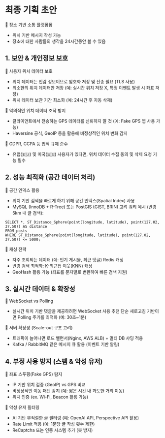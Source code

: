 # 최종 기획 초안
🔹 장소 기반 소통 플랫폼폼
- 위치 기반 메시지 작성 가능
- 장소에 대한 사람들의 생각을 24시간동안 볼 수 있음

## 1. 보안 & 개인정보 보호

🔹 사용자 위치 데이터 보호 <br/>
- 위치 데이터는 민감 정보이므로 암호화 저장 및 전송 필요 (TLS 사용)
- 최소한의 위치 데이터만 저장 (예: 실시간 위치 저장 X, 특정 이벤트 발생 시 좌표 저장)
- 위치 데이터 보관 기간 최소화 (예: 24시간 후 자동 삭제)

🔹 악의적인 위치 데이터 조작 방지<br/>
- 클라이언트에서 전송하는 GPS 데이터를 신뢰하지 말 것 (예: Fake GPS 앱 사용 가능)
- Haversine 공식, GeoIP 등을 활용해 비정상적인 위치 변화 감지

🔹 GDPR, CCPA 등 법적 규제 준수<br/>
- 유럽(🇪🇺) 및 미국(🇺🇸) 사용자가 있다면, 위치 데이터 수집 동의 및 삭제 요청 기능 필수

## 2. 성능 최적화 (공간 데이터 처리)

🔹 공간 인덱스 활용<br/>
- 위치 기반 검색을 빠르게 하기 위해 공간 인덱스(Spatial Index) 사용
- MySQL (InnoDB + R-Tree) 또는 PostGIS (GIST, BRIN) 고려
쿼리 예시 (반경 5km 내 글 검색):<br/>

```
SELECT *, ST_Distance_Sphere(point(longitude, latitude), point(127.02, 37.50)) AS distance
FROM posts
WHERE ST_Distance_Sphere(point(longitude, latitude), point(127.02, 37.50)) <= 5000;
```

🔹 캐싱 전략<br/>
- 자주 조회되는 데이터 (예: 인기 게시물, 최근 댓글) Redis 캐싱
- 반경 검색 최적화: K-최근접 이웃(KNN) 캐싱
- GeoHash 활용 가능 (좌표를 문자열로 변환하여 빠른 검색 지원)

## 3. 실시간 데이터 & 확장성

🔹 WebSocket vs Polling<br/>
- 실시간 위치 기반 댓글을 제공하려면 WebSocket 사용 추천
단순 새로고침 기반이면 Polling 주기를 최적화 (예: 30초~1분)

🔹 서버 확장성 (Scale-out 구조 고려)<br/>
- 트래픽이 늘어나면 로드 밸런서(Nginx, AWS ALB) + 멀티 DB 샤딩 적용
- Kafka / RabbitMQ 같은 메시지 큐 활용 (이벤트 기반 알림)

## 4. 부정 사용 방지 (스팸 & 악성 유저)

🔹 좌표 스푸핑(Fake GPS) 탐지<br/>
- IP 기반 위치 검증 (GeoIP) vs GPS 비교
- 비정상적인 이동 패턴 감지 (예: 짧은 시간 내 과도한 거리 이동)
- 위치 인증 (ex. Wi-Fi, Beacon 활용 가능)

🔹 악성 유저 필터링<br/>
- AI 기반 부적절한 글 필터링 (예: OpenAI API, Perspective API 활용)
- Rate Limit 적용 (예: 1분당 글 작성 횟수 제한)
- ReCaptcha 또는 인증 시스템 추가 (봇 방지)
